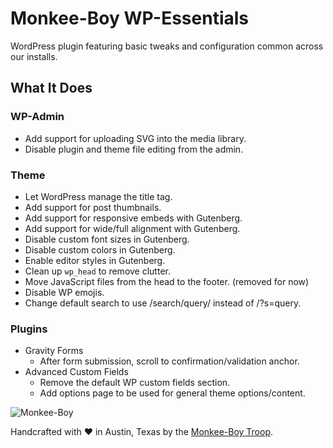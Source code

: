 # Monkee-Boy WP-Essentials

WordPress plugin featuring basic tweaks and configuration common across our installs.

## What It Does

### WP-Admin

* Add support for uploading SVG into the media library.
* Disable plugin and theme file editing from the admin.

### Theme

* Let WordPress manage the title tag.
* Add support for post thumbnails.
* Add support for responsive embeds with Gutenberg.
* Add support for wide/full alignment with Gutenberg.
* Disable custom font sizes in Gutenberg.
* Disable custom colors in Gutenberg.
* Enable editor styles in Gutenberg.
* Clean up `wp_head` to remove clutter.
* Move JavaScript files from the head to the footer. (removed for now)
* Disable WP emojis.
* Change default search to use /search/query/ instead of /?s=query.

### Plugins

* Gravity Forms
  * After form submission, scroll to confirmation/validation anchor.
* Advanced Custom Fields
  * Remove the default WP custom fields section.
  * Add options page to be used for general theme options/content.


![Monkee-Boy](http://assets.monkee-boy.com/mboy-logo-tagline.jpg)

Handcrafted with ♥ in Austin, Texas by the [Monkee-Boy Troop](https://www.monkee-boy.com/who/the-troop/).
